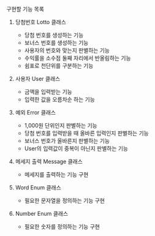구현할 기능 목록

1. 당첨번호 Lotto 클래스
    - 당첨 번호를 생성하는 기능
    - 보너스 번호를 생성하는 기능
    - 사용자의 번호와 맞는지 판별하는 기능
    - 수익률을 소수점 둘째 자리에서 반올림하는 기능
    - 쉼표로 천단위를 구분하는 기능

2. 사용자 User 클래스
    - 금액을 입력받는 기능
    - 입력한 값을 오름차순 하는 기능

3. 예외 Error 클래스
    - 1,000원 단위인지 판별하는 기능
    - 당첨 번호를 입력받을 때 올바른 입력인지 판별하는 기능
    - 보너스 번호가 올바른지 판별하는 기능
    - User의 입력값이 중복이 아닌지 판별하는 기능

4. 메세지 출력 Message 클래스
    - 메세지를 출력하는 기능 구현

5. Word Enum 클래스
    - 필요한 문자열을 정의하는 기능 구현

6. Number Enum 클래스
    - 필요한 숫자를 정의하는 기능 구현